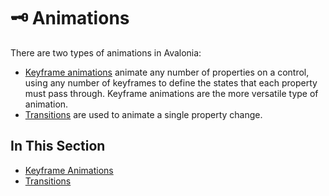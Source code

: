 # 🗝️ Animations

There are two types of animations in Avalonia:

* [Keyframe animations](keyframe-animations.md) animate any number of properties on a control, using any number of keyframes to define the states that each property must pass through. Keyframe animations are the more versatile type of animation.
* [Transitions](transitions.md) are used to animate a single property change.

## In This Section <a id="in-this-section"></a>

* [Keyframe Animations](keyframe-animations.md)
* [Transitions](transitions.md)

